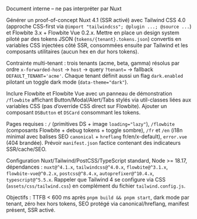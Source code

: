Document interne – ne pas interpréter par Nuxt

Générer un proof-of-concept Nuxt 4.1 (SSR activé) avec Tailwind CSS 4.0 (approche CSS-first via `@import "tailwindcss"; @plugin ...; @source ...`) et Flowbite 3.x + Flowbite Vue 0.2.x. Mettre en place un design system piloté par des tokens JSON (`tokens/{tenant}.tokens.json`) convertis en variables CSS injectées côté SSR, consommées ensuite par Tailwind et les composants utilitaires (aucun hex en dur hors tokens).

Contrainte multi-tenant : trois tenants (acme, beta, gamma) résolus par ordre `x-forwarded-host` → `host` → query `?tenant=` → fallback `DEFAULT_TENANT='acme'`. Chaque tenant définit aussi un flag `dark.enabled` pilotant un toggle dark mode (`data-theme="dark"`).

Inclure Flowbite et Flowbite Vue avec un panneau de démonstration `/flowbite` affichant Button/Modal/Alert/Tabs stylés via util-classes liées aux variables CSS (pas d’override CSS direct sur Flowbite). Ajouter un composant `DSButton` et `DSCard` consommant les tokens.

Pages requises : `/` (primitives DS + image `loading="lazy"`), `/flowbite` (composants Flowbite + debug tokens + toggle sombre), `/fr` et `/en` (i18n minimal avec balises SEO `canonical` + `hreflang` fr/en/x-default), `error.vue` (404 brandée). Prévoir `manifest.json` factice contenant des indicateurs SSR/cache/SEO.

Configuration Nuxt/Tailwind/PostCSS/TypeScript standard, Node >= 18.17, dépendances : `nuxt@^4.1.x`, `tailwindcss@^4.0.x`, `flowbite@^3.1.x`, `flowbite-vue@^0.2.x`, `postcss@^8.4.x`, `autoprefixer@^10.4.x`, `typescript@^5.5.x`. Rappeler que Tailwind 4 se configure via CSS (`assets/css/tailwind.css`) en complément du fichier `tailwind.config.js`.

Objectifs : TTFB < 600 ms après `pnpm build && pnpm start`, dark mode par tenant, zéro hex hors tokens, SEO protégé via canonical/hreflang, manifest présent, SSR activé.
